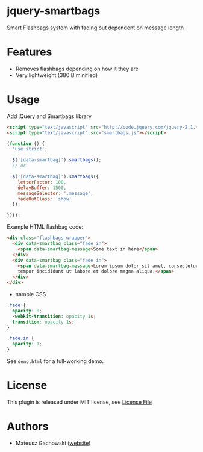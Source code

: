 # jquery-smartbags

Smart Flashbags system with fading out dependent on message length

# Features

- Removes flashbags depending on how it they are
- Very lightweight (380 B minified)

# Usage

Add jQuery and Smartbags library

```html
<script type="text/javascript" src="http://code.jquery.com/jquery-2.1.4.min.js"></script>
<script type="text/javascript" src="smartbags.js"></script>
```

```js
(function () {
  'use strict';

  $('[data-smartbag]').smartbags();
  // or 

  $('[data-smartbag]').smartbags({
    letterFactor: 100,
    delayBuffer: 1500,
    messageSelector: '.message',
    fadeOutClass: 'show'
  });

})();
```

Example HTML flashbag code:

```html
<div class="flashbags-wrapper">
  <div data-smartbag class="fade in">
    <span data-smartbag-message>Some text in here</span>
  </div>
  <div data-smartbag class="fade in">
    <span data-smartbag-message>Lorem ipsum dolor sit amet, consectetur adipisicing elit, sed do eiusmod
    tempor incididunt ut labore et dolore magna aliqua.</span>
  </div>
</div>
```

+ sample CSS

```css
.fade {
  opacity: 0;
  -webkit-transition: opacity 1s;
  transition: opacity 1s;
}

.fade.in {
  opacity: 1;
}
```

See `demo.html` for a full-working demo.


# License

This plugin is released under MIT license, see [License File](./LICENSE)


# Authors
- Mateusz Gachowski ([website](http://mgachowski.pl))